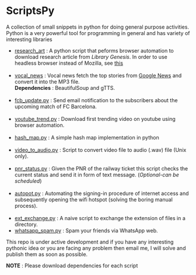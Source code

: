 # ScriptsPy
A collection of small snippets in python for doing general purpose activities. Python is a very powerful tool for programming in general and has variety of interesting libraries

* [research_art](https://github.com/Akash1684/ScriptsPy/blob/master/research_art.py) : A python script that peforms browser automation to download research article from *Library Genesis*. In order to use headless browser instead of Mozilla, see [this](https://splinter.readthedocs.io/en/latest/drivers/zope.testbrowser.html)<br></br>
* [vocal_news](https://github.com/Akash1684/ScriptsPy/blob/master/vocal_news.py) : Vocal news fetch the top stories from [Google News](https://news.google.co.in/) and convert it into the MP3 file.<br>**Dependencies** : BeautifulSoup and gTTS.<br></br>
* [fcb_update.py](https://github.com/Akash1684/ScriptsPy/blob/master/fcb_update.py) : Send email notification to the subscribers about the upcoming match of FC Barcelona.<br></br>
* [youtube_trend.py](https://github.com/Akash1684/ScriptsPy/blob/master/youtube_trend.py) : Download first trending video on youtube using browser automation.<br></br>
* [hash_map.py](https://github.com/Akash1684/ScriptsPy/blob/master/hash_map.py) : A simple hash map implementation in python<br></br>
* [video_to_audio.py](https://github.com/Akash1684/ScriptsPy/blob/master/video_to_audio.py) : Script to convert video file to audio (.wav) file (Unix only).<br></br>
* [pnr_status.py](https://github.com/Akash1684/ScriptsPy/blob/master/pnr_status.py) : Given the PNR of the railway ticket this script checks the current status and send it in form of text message. (*Optional-can be scheduled*)<br></br>
* [autopot.py](https://github.com/Akash1684/ScriptsPy/blob/master/autopot.py) : Automating the signing-in procedure of internet access and subsequently opening the wifi hotspot (solving the boring manual process).<br></br>
* [ext_exchange.py](https://github.com/Akash1684/ScriptsPy/blob/master/ext_exchange.py) : A naive script to exchange the extension of files in a directory.
* [whatsapp_spam.py](https://github.com/Akash1684/ScriptsPy/blob/master/whatsapp_spam.py) : Spam your friends via WhatsApp web.

This repo is under active development and if you have any interesting pythonic idea or you are facing any problem then email me, I will solve and publish them as soon as possible.



**NOTE** : Please download dependencies for each script
